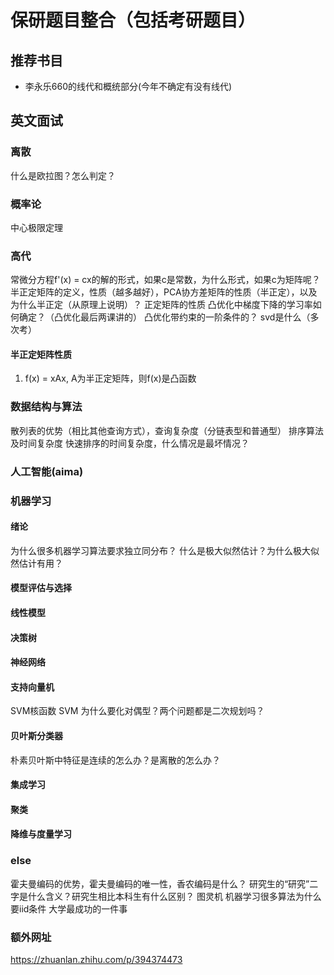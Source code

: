 # 保研题目整合（包括考研题目）
## 推荐书目
* 李永乐660的线代和概统部分(今年不确定有没有线代)


## 英文面试
 

### 离散
什么是欧拉图？怎么判定？

### 概率论
中心极限定理

### 高代
常微分方程f'(x) = cx的解的形式，如果c是常数，为什么形式，如果c为矩阵呢？
半正定矩阵的定义，性质（越多越好），PCA协方差矩阵的性质（半正定），以及为什么半正定（从原理上说明）？
正定矩阵的性质
凸优化中梯度下降的学习率如何确定？（凸优化最后两课讲的）
凸优化带约束的一阶条件的？
svd是什么（多次考）

#### 半正定矩阵性质
1. f(x) = xAx, A为半正定矩阵，则f(x)是凸函数

### 数据结构与算法
散列表的优势（相比其他查询方式），查询复杂度（分链表型和普通型）
排序算法及时间复杂度
快速排序的时间复杂度，什么情况是最坏情况？

### 人工智能(aima)

### 机器学习
#### 绪论
为什么很多机器学习算法要求独立同分布？
什么是极大似然估计？为什么极大似然估计有用？

#### 模型评估与选择
#### 线性模型
#### 决策树
#### 神经网络
#### 支持向量机
SVM核函数
SVM 为什么要化对偶型？两个问题都是二次规划吗？

#### 贝叶斯分类器
朴素贝叶斯中特征是连续的怎么办？是离散的怎么办？

#### 集成学习
#### 聚类
#### 降维与度量学习

### else
霍夫曼编码的优势，霍夫曼编码的唯一性，香农编码是什么？
研究生的“研究”二字是什么含义？研究生相比本科生有什么区别？
图灵机
机器学习很多算法为什么要iid条件
大学最成功的一件事


### 额外网址
https://zhuanlan.zhihu.com/p/394374473